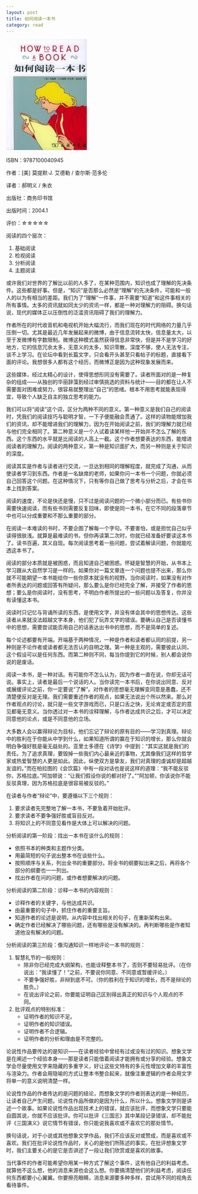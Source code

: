 ```yaml
---
layout: post
title: 如何阅读一本书
category: read
---
```

<img class="cover" title="9787100040945" src="/images/2012/03/9787100040945-219x300.jpg" alt="如何阅读一本书" width="219" height="300" />

ISBN：9787100040945

作者：[美] 莫提默·J. 艾德勒 / 查尔斯·范多伦

译者：郝明义 / 朱衣

出版社：商务印书馆

出版时间：2004.1

评价：☆☆☆☆☆

阅读的四个层次：

1.  基础阅读
2.  检视阅读
3.  分析阅读
4.  主题阅读

或许我们对世界的了解比以前的人多了，在某种范围内，知识也成了理解的先决条件。这些都是好事。但是，“知识”是否那么必然是“理解”的先决条件，可能和一般人的以为有相当的差距。我们为了“理解”一件事，并不需要“知道”和这件事相关的所有事情。太多的资讯就如同太少的资讯一样，都是一种对理解力的阻碍。换句话说，现代的媒体正以压倒性的泛滥资讯阻碍了我们的理解力。

作者所在的时代收音机和电视机开始大幅流行，而我们现在的时代网络的力量几乎压倒一切。尤其是最近几年发展起来的微博，由于信息流转太快，信息量太大，以至于发微博有字数限制。微博这种模式虽然获得信息非常快，但是并不是学习的好地方，它的信息冗余太多，无意义的太多，知识零散，深度不够，使人无法专注，谈不上学习。在论坛中看到长篇文字，只会看开头甚至只看帖子的标题，直接看下面的评论。我想很多人都有这个经历，而微博正是因为这种现象发展而来。

这些媒体，经过太精心的设计，使得思想形同没有需要了。读者所面对的是一种复杂的组成——从独创的华丽辞藻到经过审慎挑选的资料与统计——目的都在让人不需要面对困难或努力，很容易就整理出“自己”的思绪。根本不用思考就能表现得宜，导致个人缺乏自主的独立思考的能力。

我们可以将“阅读”这个词，区分为两种不同的意义。第一种意义是我们自己的阅读时，凭我们的阅读技巧与聪明才智，一下子便能融会贯通了。这样的读物能增加我们的资讯，却不能增进我们的理解力，因为在开始阅读之前，我们的理解力就已经与他们完全相同了。第二种意义是一个人试着读某样他一开始并不怎么了解的东西。这个东西的水平就是比阅读的人高上一截。这个作者想要表达的东西，能增进阅读者的理解力。阅读的两种意义，第一种是知识面扩大，而另一种则是关于知识的深度。

阅读其实是作者与读者进行交流，一旦达到相同的理解程度，就完成了沟通，从而使读者学习到东西。作者是一名缺席的老师，如果你问一本书一个问题，你就必须自己回答这个问题。在这种情况下，只有等你自己做了思考与分析之后，才会在书本上找到答案。

阅读的速度，不论是快还是慢，只不过是阅读问题的一个微小部分而已。有些书你需要快速阅读，而有些书则需要反复回味，即使是同一本书，在它不同的段落章节中也可以分成重要和不那么重要的部分。

在阅读一本难读的书时，不要企图了解每一个字句。不要害怕，或是担忧自己似乎读得很肤浅。就算是最难读的书，但你再读第二次时，你就已经准备好要读这本书了。读书百遍，其义自现。每次阅读思考着一些问题，尝试着解读问题，你就能吃透这本书了。

阅读的部分本质就是被困惑，而且知道自己被困惑。怀疑是智慧的开始，从书本上学习跟从大自然学习是一样的。如果你对一篇文章连一个问题也提不出来，那么你就不可能期望一本书能给你一些你原本就没有的视野。当你阅读时，如果没有对作者所表达的问题或回答有所疑问，那么要么是你已经完全了解，并接受了作者的思想；要么是你阅读时，没有思考，不明白作者所提出的一些问题以及答复，你并没有读懂这本书。

阅读时只记忆与背诵所读的东西，是使用文字，并没有体会其中的思想传达。这些读者从来就没法超越文字本身，他们犯了玩弄文字的错误。要确认自己是否读懂书中的思想，需要尝试能否用自己的话表达出书中的思想，而不是简单的复述。

每个论述都要有开端。开端基于两种情况，一种是作者和读者都认同的前提，另一种则是不论作者或读者都无法否认的自明之理。第一种是主观的，需要彼此认同，这个假设可以是任何东西。而第二种则不同，每当你提到它的时候，别人都会说你说的是废话。

阅读一本书，是一种对话。有可能你不怎么认为，因为作者一直在说，你却无话可说。事实上，读者是最后一个说话的人。当你读完一本书后，在你说出同意、反对或展缓评论之前，你一定要说“了解”。对作者的思想毫无理解变同意是愚蠢，还不清楚便反对是无理。我们需要重述作者的观点，如果无法说出个所以然来。那么对作者观点的讨论，就只是一些文字游戏而已，只是口舌之快，无论肯定或否定的意见都毫无意义。当你透过对一本书的诠释理解，与作者达成共识之后，才可以决定同意他的论点，或是不同意他的立场。

大多数人会以赢得辩论为目标，他们忘记了辩论的原有目的——学习到真理。辩论中的胜利在于你能从中学到什么，如果知道所谓的赢在于知识的增长，那么你就会明白争强好胜是毫无益处的。亚里士多德在《诗学》中提到：“其实这就是我们的责任。为了追求真理，要毁掉一些我们内心最亲近的事物，尤其像我们这样的哲学家或热爱智慧的人更是如此。因此，纵使双方是挚友，我们对真理的虔诚却是超越友谊的。”而在柏拉图的《会饮篇》中有一段对话也是说这样的道理：“我不能反驳你，苏格拉底。”阿加顿说：“让我们假设你说的都对好了。”“阿加顿，你该说你不能反驳真理，因为苏格拉底是很容易被反驳的。”

在读者与作者“辩论”中，要遵循以下三个规则：

1.  要求读者先完整地了解一本书，不要急着开始批评。
2.  要求读者不要争强好胜或盲目反对。
3.  将知识上的不同意见看作是大体上可以解决的问题。

分析阅读的第一阶段：找出一本书在谈什么的规则：

*  依照书本的种类和主题作分类。
*  用最简短的句子说出整本书在谈些什么。
*  按照顺序与关系，列出全书的重要部分。将全书的纲要拟出来之后，再将各个部分的纲要也一一列出。
*  找出作者在问的问题，或作者想要解决的问题。

分析阅读的第二阶段：诊释一本书的内容规则：

*  诊释作者的关键字，与他达成共识。
*  由最重要的句子中，抓住作者的重要主旨。
*  知道作者的论述是说明，从内容中找出相关的句子，在重新架构出来。
*  确定作者已经解决了哪些问题，还有哪些是没有解决的。再判断哪些是作者知道他没有解决的问题。

分析阅读的第三阶段：像沟通知识一样地评论一本书的规则：

1.  智慧礼节的一般规则：
	*  除非你已经完成大纲架构，也能诠释整本书了，否则不要轻易批评。（在你说出：“我读懂了！”之前，不要说你同意、不同意或暂缓评论。）
	*  不要争强好胜，非辩到底不可。（你的胜利在于知识的增长，而不是辩论的胜负。）
	*  在说出评论之前，你要能证明自己区别得出真正的知识与个人观点的不同。
2.  批评观点的特别标准：
	*  证明作者的知识不足。
	*  证明作者的知识错误。
	*  证明作者不合逻辑。
	*  证明作者的分析和理由是不完整的。
		
论说性作品要传达的是知识——在读者经验中曾经有过或没有过的知识。想象文学是在阐述一个经验本身——那是读者只能借着阅读才能拥有或分享的经验。想象文学会尽量使用文字来隐藏的多重字义，好让这些文特有的多元性增加文章的丰富性与渲染力。作者会用隐喻的方式让整本书整合起来，就像注重逻辑的作者会用文字将单一的意义说明清楚一样。

论说性作品的作者传达的是问题的结论，而想象文学的作者则表达的是一种经历，让读者自己产生问题。论说性作品所做的是因为什么，所以什么。想象文学则是讲述一个故事。如果论说性作品出现技术上的错误，就应该批评，而想象文学只要能自圆其说，你就不应该批评。你可以批评《三国志》其中某段记录错误，却不能批评《三国演义》说它情节有错误，你只能说我喜欢或不喜欢它的那处情节。

换句话说，对于小说或其他想象文学作品，我们不应该反对或赞成，而是喜欢或不喜欢。我们在批评论说性作品时，关心的是他们所陈述的事实。在批评想象文学时，我们主要关心的是它是否讲述了一段让我们欣赏或是喜欢的故事。

当代事件的作者可能希望你用某一种方式了解这个事件，这有他自己的利益考虑。就算他不这么想，他的消息来源也会这么想。你要搞清楚他们的利益考虑，阅读任何东西都要小心翼翼。你要擦亮眼睛，消息来源要多种多样，尝试用不同的视角去看待事件。

